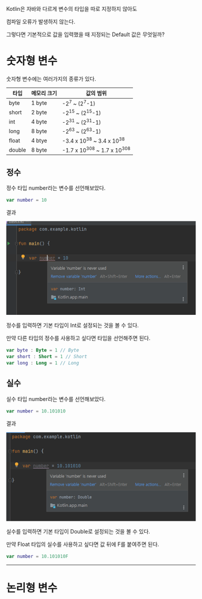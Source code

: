 
Kotlin은 자바와 다르게 변수의 타입을 따로 지정하지 않아도

컴파일 오류가 발생하지 않는다.

그렇다면 기본적으로 값을 입력했을 때 지정되는 Default 값은 무엇일까?

# 숫자형 변수

숫자형 변수에는 여러가지의 종류가 있다.

|타입|메모리 크기|값의 범위|
|-----|-----|-----|
|byte|1 byte|-2<sup>7</sup> ~ (2<sup>7</sup>-1)|
|short|2 byte|-2<sup>15</sup> ~ (2<sup>15</sup>-1)|
|int|4 byte|-2<sup>31</sup> ~ (2<sup>31</sup>-1)|
|long|8 byte|-2<sup>63</sup> ~ (2<sup>63</sup>-1)|
|float|4 btye|-3.4 x 10<sup>38</sup> ~ 3.4 x 10<sup>38</sup>|
|double|8 byte|-1.7 x 10<sup>308</sup> ~ 1.7 x 10<sup>308</sup>|

## 정수

정수 타입 number라는 변수를 선언해보았다.

```kotlin
var number = 10
```

결과

![varint](https://raw.githubusercontent.com/tlskals/img/main/Kotlin/varint.PNG)

정수를 입력하면 기본 타입이 Int로 설정되는 것을 볼 수 있다.

만약 다른 타입의 정수를 사용하고 싶다면 타입을 선언해주면 된다.

```kotlin
var byte : Byte = 1 // Byte  
var short : Short = 1 // Short  
var long : Long = 1 // Long
```

## 실수

실수 타입 number라는 변수를 선언해보았다.

```kotlin
var number = 10.101010
```

결과

![vardouble](https://raw.githubusercontent.com/tlskals/img/main/Kotlin/vardouble.PNG)

실수를 입력하면 기본 타입이 Double로 설정되는 것을 볼 수 있다.

만약 Float 타입의 실수를 사용하고 싶다면 값 뒤에 F를 붙여주면 된다.

```kotlin
var number = 10.101010F
```

-----

# 논리형 변수